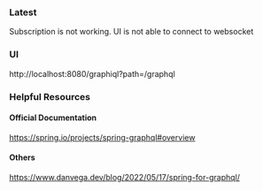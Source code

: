 
### Latest
Subscription is not working. UI is not able to connect to websocket


### UI
http://localhost:8080/graphiql?path=/graphql

### Helpful Resources
#### Official Documentation
https://spring.io/projects/spring-graphql#overview
#### Others
https://www.danvega.dev/blog/2022/05/17/spring-for-graphql/
